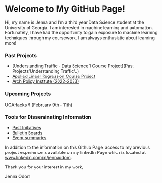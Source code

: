 # Welcome to My GitHub Page!

Hi, my name is Jenna and I'm a third year Data Science student at the University of Georgia. I am interested in machine learning and automation. Fortunately, I have had the opportunity to gain exposure to machine learning techniques through my coursework. I am always enthusiatic about learning more!

### Past Projects 
-  [Understanding Traffic - Data Science 1 Course Project](Past Projects/Understanding Traffic/..)
-  [Applied Linear Regression Course Project]()
-  [Arch Policy Institute (2022-2023)]()

### Upcoming Projects
UGAHacks 9 (February 9th - 11th)

### Tools for Disseminating Information 
-  [Past Initiatives]()
-  [Bulletin Boards]()
-  [Event summaries]()

In addition to the information on this Github Page, access to my previous project experience is available on my linkedIn Page which is located at www.linkedin.com/in/jennaodom.

Thank you for your interest in my work,

Jenna Odom
